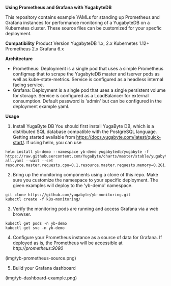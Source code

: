 **Using Prometheus and Grafana with YugabyteDB**

This repository contains example YAMLs for standing up Prometheus and Grafana instances for performance monitoring of a YugabyteDB on a Kubernetes cluster. These source files can be customized for your specfic deployment.

**Compatibility**
Product		Version
YugabyteDB	1.x, 2.x
Kubernetes	1.12+
Prometheus	2.x
Grafana		6.x

**Architecture**

- Prometheus: Deployment is a single pod that uses a simple Prometheus configmap that to scrape the YugabyteDB master and tserver pods as well as kube-state-metrics. Service is configured as a headless internal facing service.
- Grafana: Deployment is a single pod that uses a single persistent volume for storage. Service is configured as a LoadBalancer for external consumption. Default password is 'admin' but can be configured in the deployment example yaml.

**Usage**

1. Install YugaByte DB
You should first install YugaByte DB, which is a distributed SQL database compatible with the PostgreSQL language. Getting started available from https://docs.yugabyte.com/latest/quick-start/. If using helm, you can use
```
helm install yb-demo --namespace yb-demo yugabytedb/yugabyte -f https://raw.githubusercontent.com/YugaByte/charts/master/stable/yugabyte/expose-all.yaml --wait --set resource.master.requests.cpu=0.1,resource.master.requests.memory=0.2Gi,resource.tserver.requests.cpu=0.1,resource.tserver.requests.memory=0.2Gi
```

2. Bring up the monitoring components using a clone of this repo. Make sure you customize the namespace to your specific deployment. The given examples will deploy to the 'yb-demo' namespace.
```
git clone https://github.com/yugabyte/yb-monitoring.git
kubectl create -f k8s-monitoring/
```

3. Verify the monitoring pods are running and access Grafana via a web browser.
```
kubectl get pods -n yb-demo
kubectl get svc -n yb-demo
```

4. Configure your Prometheus instance as a source of data for Grafana. If deployed as is, the Prometheus will be accessible at *http://prometheus:9090*

(img/yb-prometheus-source.png)

5. Build your Grafana dashboard

(img/yb-dashboard-example.png)